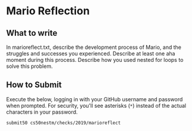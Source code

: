 # Mario Reflection

## What to write

In marioreflect.txt, describe the development process of Mario, and the struggles and successes you experienced. Describe at least one aha moment during this process. Describe how you used nested for loops to solve this problem. 

## How to Submit

Execute the below, logging in with your GitHub username and password when prompted. For security, you'll see asterisks (`*`) instead of the actual characters in your password.

```
submit50 cs50nestm/checks/2019/marioreflect
